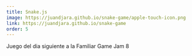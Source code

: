 ```yaml
---
title: Snake.js
image: https://juandjara.github.io/snake-game/apple-touch-icon.png
link: https://juandjara.github.io/snake-game
order: 5
---
```


Juego del dia siguiente a la Familiar Game Jam 8

